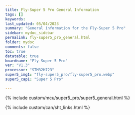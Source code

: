 ```yaml
---
title: Fly-Super 5 Pro General Information
tags: []
keywords: 
last_updated: 05/04/2023
summary: "General information for the Fly-Super 5 Pro"
sidebar: mydoc_sidebar
permalink: fly-super5_pro_general.html
folder: mydoc
comments: false
toc: true
datatable: true
boardname: "Fly-Super 5 Pro" 
ver: "V1.3" 
processor: "STM32H723"
super5_img1: "fly-super5_pro/fly-super5_pro.webp"
super5_cap1: "Super 5 Pro"

---
```



{% include custom/mcu/super5_pro/super5_general.html %}

{% include custom/can/sht_links.html %}